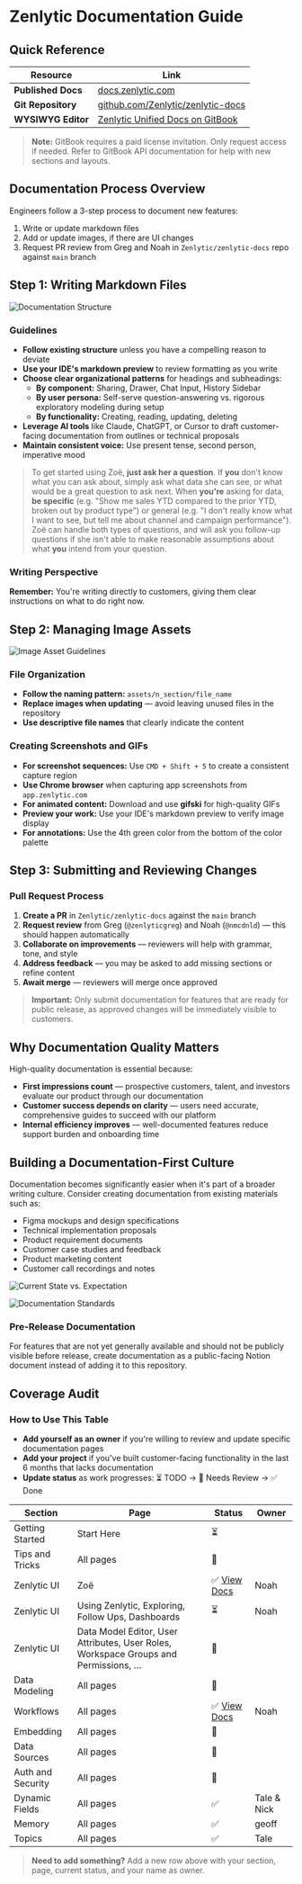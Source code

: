 # Zenlytic Documentation Guide

## Quick Reference

| **Resource** | **Link** |
| --- | --- |
| **Published Docs** | [docs.zenlytic.com](https://docs.zenlytic.com) |
| **Git Repository** | [github.com/Zenlytic/zenlytic-docs](https://github.com/Zenlytic/zenlytic-docs) |
| **WYSIWYG Editor** | [Zenlytic Unified Docs on GitBook](https://app.gitbook.com/o/LgQQKGZY6Kzii4OzQGze/s/T9EV2yuH6oO9jfgfgYUW/getting-started/intro) |

> **Note:** GitBook requires a paid license invitation. Only request access if needed. Refer to GitBook API documentation for help with new sections and layouts.

## Documentation Process Overview

Engineers follow a 3-step process to document new features:

1. Write or update markdown files
2. Add or update images, if there are UI changes
3. Request PR review from Greg and Noah in `Zenlytic/zenlytic-docs` repo against `main` branch

## Step 1: Writing Markdown Files

![Documentation Structure](assets/0_readme/readme_01.png)

### Guidelines

* **Follow existing structure** unless you have a compelling reason to deviate
* **Use your IDE's markdown preview** to review formatting as you write
* **Choose clear organizational patterns** for headings and subheadings:
  * **By component:** Sharing, Drawer, Chat Input, History Sidebar
  * **By user persona:** Self-serve question-answering vs. rigorous exploratory modeling during setup
  * **By functionality:** Creating, reading, updating, deleting
* **Leverage AI tools** like Claude, ChatGPT, or Cursor to draft customer-facing documentation from outlines or technical proposals
* **Maintain consistent voice:** Use present tense, second person, imperative mood

> To get started using Zoë, **just ask her a question**.
> If **you** don't know what you can ask about, simply ask what data she can see, or what would be a great question to ask next.
> When **you're** asking for data, **be specific** (e.g. "Show me sales YTD compared to the prior YTD, broken out by product type") or general (e.g. "I don't really know what I want to see, but tell me about channel and campaign performance").
> Zoë can handle both types of questions, and will ask you follow-up questions if she isn't able to make reasonable assumptions about what **you** intend from your question.

### Writing Perspective

**Remember:** You're writing directly to customers, giving them clear instructions on what to do right now.

## Step 2: Managing Image Assets

![Image Asset Guidelines](assets/0_readme/readme_02.png)

### File Organization

* **Follow the naming pattern:** `assets/n_section/file_name`
* **Replace images when updating** — avoid leaving unused files in the repository
* **Use descriptive file names** that clearly indicate the content

### Creating Screenshots and GIFs

* **For screenshot sequences:** Use `CMD + Shift + 5` to create a consistent capture region
* **Use Chrome browser** when capturing app screenshots from `app.zenlytic.com`
* **For animated content:** Download and use **gifski** for high-quality GIFs
* **Preview your work:** Use your IDE's markdown preview to verify image display
* **For annotations:** Use the 4th green color from the bottom of the color palette

## Step 3: Submitting and Reviewing Changes

### Pull Request Process

1. **Create a PR** in `Zenlytic/zenlytic-docs` against the `main` branch
2. **Request review** from Greg (`@zenlyticgreg`) and Noah (`@nmcdnld`) — this should happen automatically
3. **Collaborate on improvements** — reviewers will help with grammar, tone, and style
4. **Address feedback** — you may be asked to add missing sections or refine content
5. **Await merge** — reviewers will merge once approved

> **Important:** Only submit documentation for features that are ready for public release, as approved changes will be immediately visible to customers.

## Why Documentation Quality Matters

High-quality documentation is essential because:

* **First impressions count** — prospective customers, talent, and investors evaluate our product through our documentation
* **Customer success depends on clarity** — users need accurate, comprehensive guides to succeed with our platform
* **Internal efficiency improves** — well-documented features reduce support burden and onboarding time

## Building a Documentation-First Culture

Documentation becomes significantly easier when it's part of a broader writing culture. Consider creating documentation from existing materials such as:

* Figma mockups and design specifications
* Technical implementation proposals
* Product requirement documents
* Customer case studies and feedback
* Product marketing content
* Customer call recordings and notes

![Current State vs. Expectation](assets/0_readme/readme_problem.png)

![Documentation Standards](assets/0_readme/readme_expectation.png)

### Pre-Release Documentation

For features that are not yet generally available and should not be publicly visible before release, create documentation as a public-facing Notion document instead of adding it to this repository.

## Coverage Audit

### How to Use This Table

* **Add yourself as an owner** if you're willing to review and update specific documentation pages
* **Add your project** if you've built customer-facing functionality in the last 6 months that lacks documentation
* **Update status** as work progresses: ⏳ TODO → 👀 Needs Review → ✅ Done

| **Section** | **Page** | **Status** | **Owner** |
| --- | --- | --- | --- |
| Getting Started | Start Here | ⏳ |  |
| Tips and Tricks | All pages | 👀 |  |
| Zenlytic UI | Zoë | ✅ [View Docs](https://docs.zenlytic.com/zenlytic-ui/zoe) | Noah |
| Zenlytic UI | Using Zenlytic, Exploring, Follow Ups, Dashboards | ⏳ | Noah |
| Zenlytic UI | Data Model Editor, User Attributes, User Roles, Workspace Groups and Permissions, … | 👀 |  |
| Data Modeling | All pages | 👀 |  |
| Workflows | All pages | ✅ [View Docs](https://docs.zenlytic.com/workflows/getting-started) | Noah |
| Embedding | All pages | 👀 |  |
| Data Sources | All pages | 👀 |  |
| Auth and Security | All pages | 👀 |  |
| Dynamic Fields | All pages | ✅ | Tale & Nick |
| Memory | All pages | ✅ | geoff |
| Topics | All pages | ✅ | Tale |

> **Need to add something?** Add a new row above with your section, page, current status, and your name as owner.
